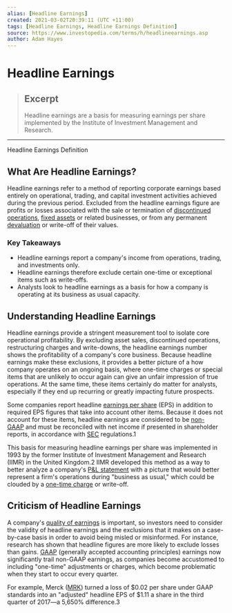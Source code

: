 ```yaml
---
alias: [Headline Earnings]
created: 2021-03-02T20:39:11 (UTC +11:00)
tags: [Headline Earnings, Headline Earnings Definition]
source: https://www.investopedia.com/terms/h/headlineearnings.asp
author: Adam Hayes
---
```


# Headline Earnings

> ## Excerpt
> Headline earnings are a basis for measuring earnings per share implemented by the Institute of Investment Management and Research.

---

Headline Earnings Definition
## What Are Headline Earnings?

Headline earnings refer to a method of reporting corporate earnings based entirely on operational, trading, and capital investment activities achieved during the previous period. Excluded from the headline earnings figure are profits or losses associated with the sale or termination of [discontinued operations](https://www.investopedia.com/terms/d/discontinued-operations.asp), [fixed assets](https://www.investopedia.com/terms/f/fixedasset.asp) or related businesses, or from any permanent [devaluation](https://www.investopedia.com/terms/d/devaluation.asp) or write-off of their values.

### Key Takeaways

-   Headline earnings report a company's income from operations, trading, and investments only.
-   Headline earnings therefore exclude certain one-time or exceptional items such as write-offs.
-   Analysts look to headline earnings as a basis for how a company is operating at its business as usual capacity.

## Understanding Headline Earnings

Headline earnings provide a stringent measurement tool to isolate core operational profitability. By excluding asset sales, discontinued operations, restructuring charges and write-downs, the headline earnings number shows the profitability of a company's core business. Because headline earnings make these exclusions, it provides a better picture of a how company operates on an ongoing basis, where one-time charges or special items that are unlikely to occur again can give an unfair impression of true operations. At the same time, these items certainly do matter for analysts, especially if they end up recurring or greatly impacting future prospects.

Some companies report headline [earnings per share](https://www.investopedia.com/terms/e/eps.asp) (EPS) in addition to required EPS figures that take into account other items. Because it does not account for these items, headline earnings are considered to be [non-GAAP](https://www.investopedia.com/terms/n/non-gaap-earnings.asp) and must be reconciled with net income if presented in shareholder reports, in accordance with [SEC](https://www.investopedia.com/terms/s/sec.asp) regulations.1

This basis for measuring headline earnings per share was implemented in 1993 by the former Institute of Investment Management and Research (IIMR) in the United Kingdom.2 IIMR developed this method as a way to better analyze a company's [P&L statement](https://www.investopedia.com/terms/p/plstatement.asp) with a picture that would better represent a firm's operations during "business as usual," which could be clouded by a [one-time charge](https://www.investopedia.com/terms/o/one-time-charge.asp) or write-off.

## Criticism of Headline Earnings

A company's [quality of earnings](https://www.investopedia.com/terms/q/qualityofearnings.asp) is important, so investors need to consider the validity of headline earnings and the exclusions that it makes on a case-by-case basis in order to avoid being misled or misinformed. For instance, research has shown that headline figures are more likely to exclude losses than gains. [GAAP](https://www.investopedia.com/terms/g/gaap.asp) (generally accepted accounting principles) earnings now significantly trail non-GAAP earnings, as companies become accustomed to including "one-time" adjustments or charges, which become problematic when they start to occur every quarter.

For example, Merck ([MRK](https://www.investopedia.com/markets/quote?tvwidgetsymbol=mrk)) turned a loss of $0.02 per share under GAAP standards into an "adjusted" headline EPS of $1.11 a share in the third quarter of 2017—a 5,650% difference.3
